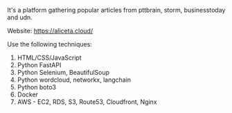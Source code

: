 It's a platform gathering popular articles from pttbrain, storm, businesstoday and udn.

Website: https://aliceta.cloud/

Use the following techniques:
1. HTML/CSS/JavaScript
2. Python FastAPI
3. Python Selenium, BeautifulSoup
4. Python wordcloud, networkx, langchain
5. Python boto3
6. Docker
7. AWS - EC2, RDS, S3, Route53, Cloudfront, Nginx